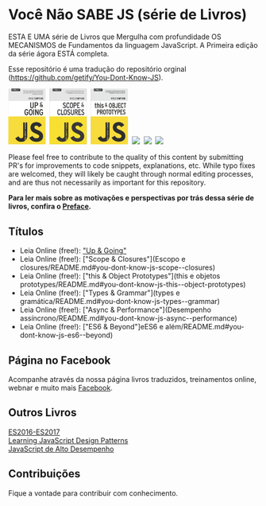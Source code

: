 # Você Não SABE JS (série de Livros)

ESTA E UMA série de Livros que Mergulha com profundidade OS MECANISMOS de Fundamentos da linguagem JavaScript. A Primeira edição da série ágora ESTÁ completa.

Esse repositório é uma tradução do repositório orginal (https://github.com/getify/You-Dont-Know-JS).

<a href="#"><img src="começando/cover.jpg" width="75"></a>&nbsp;
<a href="#"><img src="Escopo e closures/cover.jpg" width="75"></a>&nbsp;
<a href="#"><img src="this e objetos prototypes/cover.jpg" width="75"></a>&nbsp;
<a href="#"><img src="types e gramática/cover.jpg" width="75"></a>&nbsp;
<a href="#"><img src="Desempenho assíncrono/cover.jpg" width="75"></a>&nbsp;
<a href="#"><img src="eES6 e além/cover.jpg" width="75"></a>

Please feel free to contribute to the quality of this content by submitting PR's for improvements to code snippets, explanations, etc. While typo fixes are welcomed, they will likely be caught through normal editing processes, and are thus not necessarily as important for this repository.

**Para ler mais sobre as motivações e perspectivas por trás dessa série de livros, confira o [Preface](preface.md).**

## Títulos

* Leia Online (free!): ["Up & Going"](começando/README.md#you-dont-know-js-up--going)
* Leia Online (free!): ["Scope & Closures"](Escopo e closures/README.md#you-dont-know-js-scope--closures)
* Leia Online (free!): ["this & Object Prototypes"](this e objetos prototypes/README.md#you-dont-know-js-this--object-prototypes)
* Leia Online (free!): ["Types & Grammar"](types e gramática/README.md#you-dont-know-js-types--grammar)
* Leia Online (free!): ["Async & Performance"](Desempenho assíncrono/README.md#you-dont-know-js-async--performance)
* Leia Online (free!): ["ES6 & Beyond"]eES6 e além/README.md#you-dont-know-js-es6--beyond)


## Página no Facebook

Acompanhe através da nossa página livros traduzidos, treinamentos online, webnar e muito mais [Facebook](https://www.facebook.com/glauber.funez).

## Outros Livros
<a href="http://exploringjs.com/es2016-es2017/">ES2016-ES2017</a><br/>
<a href="https://addyosmani.com/resources/essentialjsdesignpatterns/book/#modulepatternjavascript">Learning JavaScript Design Patterns</a><br/>
<a href="https://books.google.com.br/books?id=4B5WDQAAQBAJ&pg=PA20&lpg=PA20&dq=download+JavaScript+de+alto+desempenho&source=bl&ots=0KQqcDLZrO&sig=gYqv8DSryCEzalmw5SrOdMSdzWA&hl=pt-BR&sa=X&ved=0ahUKEwjQwp38we7QAhWDf5AKHSqqCa0Q6AEITDAI#v=onepage&q&f=true">JavaScript de Alto Desempenho</a><br/>

## Contribuições
Fique a vontade para contribuir com conhecimento.
